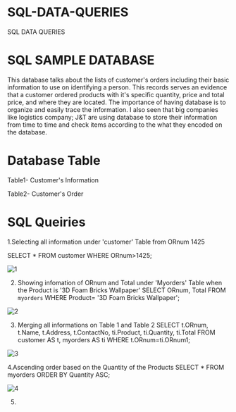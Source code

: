 # SQL-DATA-QUERIES
SQL DATA QUERIES
# SQL SAMPLE DATABASE
This database talks about the lists of customer's orders including their basic information to use on identifying a person. This records serves an evidence that a customer ordered products with it's specific quantity, price and total price, and where they are located. The importance of having database is to organize and easily trace the information. I also seen that big companies like logistics company; J&T are using database to store their information from time to time and check items according to the what they encoded on the database.
# Database Table

Table1- Customer's Information

Table2- Customer's Order

# SQL Queiries
1.Selecting all information under 'customer' Table from ORnum 1425

SELECT * FROM customer WHERE ORnum>1425;

![1](https://user-images.githubusercontent.com/73306480/103623898-bc110f00-4f73-11eb-994b-e493d28f8a3c.png)

2. Showing infomation of ORnum and Total under 'Myorders' Table when the Product is '3D Foam Bricks Wallpaper'
SELECT ORnum, Total FROM `myorders` WHERE Product= '3D Foam Bricks Wallpaper';

![2](https://user-images.githubusercontent.com/73306480/103624283-46f20980-4f74-11eb-9129-1fc3aca690b8.png)

3. Merging all informations on Table 1 and Table 2
SELECT t.ORnum, t.Name, t.Address, t.ContactNo, ti.Product, ti.Quantity, ti.Total FROM customer AS t, myorders AS ti WHERE t.ORnum=ti.ORnum1;

![3](https://user-images.githubusercontent.com/73306480/103624308-4d808100-4f74-11eb-912f-71b9047ed691.png)

4.Ascending order based on the Quantity of the Products
SELECT * FROM myorders ORDER BY Quantity ASC;

![4](https://user-images.githubusercontent.com/73306480/103624335-55402580-4f74-11eb-9894-e16545c4d2e4.png)

5. 


